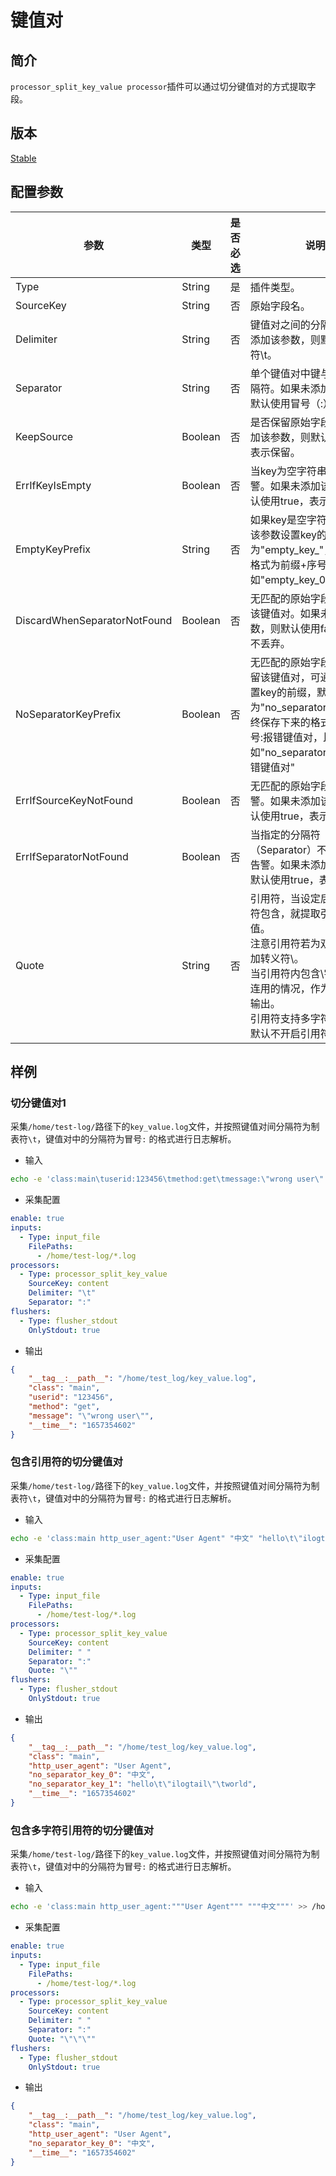 # 键值对

## 简介

`processor_split_key_value processor`插件可以通过切分键值对的方式提取字段。

## 版本

[Stable](../stability-level.md)

## 配置参数

| 参数                         | 类型    | 是否必选 | 说明                                                                                                                                                                        |
| ---------------------------- | ------- | -------- | --------------------------------------------------------------------------------------------------------------------------------------------------------------------------- |
| Type                         | String  | 是       | 插件类型。                                                                                                                                                                  |
| SourceKey                    | String  | 否       | 原始字段名。                                                                                                                                                                |
| Delimiter                    | String  | 否       | 键值对之间的分隔符。如果未添加该参数，则默认使用制表符\t。                                                                                                                  |
| Separator                    | String  | 否       | 单个键值对中键与值之间的分隔符。如果未添加该参数，则默认使用冒号（:）。                                                                                                     |
| KeepSource                   | Boolean | 否       | 是否保留原始字段。如果未添加该参数，则默认使用true，表示保留。                                                                                                              |
| ErrIfKeyIsEmpty              | Boolean | 否       | 当key为空字符串时是否告警。如果未添加该参数，则默认使用true，表示告警。                                                                                                     |
| EmptyKeyPrefix               | String  | 否       | 如果key是空字符串，可通过该参数设置key的前缀，默认为"empty_key_"，最终key的格式为前缀+序号，比如"empty_key_0"。                                                             |
| DiscardWhenSeparatorNotFound | Boolean | 否       | 无匹配的原始字段时是否丢弃该键值对。如果未添加该参数，则默认使用false，表示不丢弃。                                                                                         |
| NoSeparatorKeyPrefix         | Boolean | 否       | 无匹配的原始字段时，如果保留该键值对，可通过该参数设置key的前缀，默认为"no_separator_key_", 最终保存下来的格式为前缀+序号:报错键值对，比如"no_separator_key_0":"报错键值对" |
| ErrIfSourceKeyNotFound       | Boolean | 否       | 无匹配的原始字段时是否告警。如果未添加该参数，则默认使用true，表示告警。                                                                                                    |
| ErrIfSeparatorNotFound       | Boolean | 否       | 当指定的分隔符（Separator）不存在时是否告警。如果未添加该参数，则默认使用true，表示告警。                                                                                   |
| Quote                        | String | 否       | 引用符，当设定后若值被引用符包含，就提取引用符内的值。<br>注意引用符若为双引号，需要加转义符\。<br>当引用符内包含\字符与引用连用的情况，作为值的一部分输出。<br>引用符支持多字符。<br>默认不开启引用符功能。  |

## 样例

### 切分键值对1

采集`/home/test-log/`路径下的`key_value.log`文件，并按照键值对间分隔符为制表符`\t`，键值对中的分隔符为冒号`:` 的格式进行日志解析。

* 输入

```bash
echo -e 'class:main\tuserid:123456\tmethod:get\tmessage:\"wrong user\"' >> /home/test-log/key_value.log
```

* 采集配置

```yaml
enable: true
inputs:
  - Type: input_file
    FilePaths: 
      - /home/test-log/*.log
processors:
  - Type: processor_split_key_value
    SourceKey: content
    Delimiter: "\t"
    Separator: ":"
flushers:
  - Type: flusher_stdout
    OnlyStdout: true
```

* 输出

```json
{
    "__tag__:__path__": "/home/test_log/key_value.log",
    "class": "main",
    "userid": "123456",
    "method": "get",
    "message": "\"wrong user\"",
    "__time__": "1657354602"
}
```

### 包含引用符的切分键值对

采集`/home/test-log/`路径下的`key_value.log`文件，并按照键值对间分隔符为制表符`\t`，键值对中的分隔符为冒号`:` 的格式进行日志解析。

* 输入

```bash
echo -e 'class:main http_user_agent:"User Agent" "中文" "hello\t\"ilogtail\"\tworld"' >> /home/test-log/key_value.log
```

* 采集配置

```yaml
enable: true
inputs:
  - Type: input_file
    FilePaths: 
      - /home/test-log/*.log
processors:
  - Type: processor_split_key_value
    SourceKey: content
    Delimiter: " "
    Separator: ":"
    Quote: "\""
flushers:
  - Type: flusher_stdout
    OnlyStdout: true
```

* 输出

```json
{
    "__tag__:__path__": "/home/test_log/key_value.log",
    "class": "main",
    "http_user_agent": "User Agent",
    "no_separator_key_0": "中文",
    "no_separator_key_1": "hello\t\"ilogtail\"\tworld",
    "__time__": "1657354602"
}
```

### 包含多字符引用符的切分键值对

采集`/home/test-log/`路径下的`key_value.log`文件，并按照键值对间分隔符为制表符`\t`，键值对中的分隔符为冒号`:` 的格式进行日志解析。

* 输入

```bash
echo -e 'class:main http_user_agent:"""User Agent""" """中文"""' >> /home/test-log/key_value.log
```

* 采集配置

```yaml
enable: true
inputs:
  - Type: input_file
    FilePaths: 
      - /home/test-log/*.log
processors:
  - Type: processor_split_key_value
    SourceKey: content
    Delimiter: " "
    Separator: ":"
    Quote: "\"\"\""
flushers:
  - Type: flusher_stdout
    OnlyStdout: true
```

* 输出

```json
{
    "__tag__:__path__": "/home/test_log/key_value.log",
    "class": "main",
    "http_user_agent": "User Agent",
    "no_separator_key_0": "中文",
    "__time__": "1657354602"
}
```
